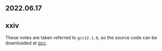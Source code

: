 2022.06.17
---

## xxiv

These notes are taken referred to `gcc12.1.0`, so the source code can be downloaded at [gcc](https://github.com/Katzeee/gcc/tree/releases/gcc-12.1.0).

